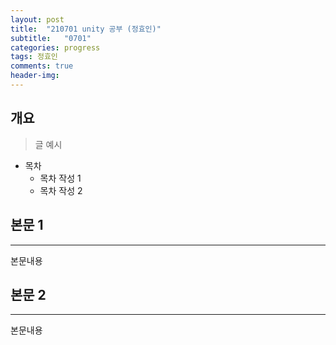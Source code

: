 ```yaml
---
layout: post
title:  "210701 unity 공부 (정효인)"
subtitle:   "0701"
categories: progress
tags: 정효인
comments: true
header-img: 
---
```


## 개요
> 글 예시

- 목차
	- 목차 작성 1
	- 목차 작성 2 
  

## 본문 1
---
본문내용



## 본문 2
---
본문내용
